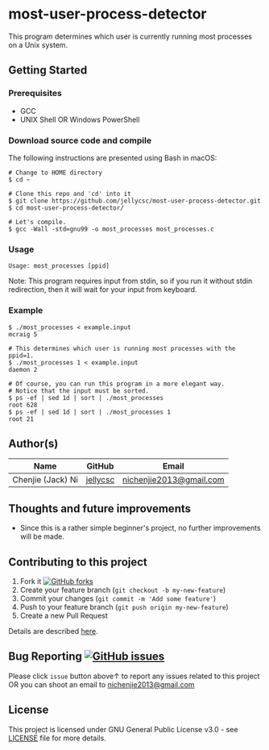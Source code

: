 # most-user-process-detector
This program determines which user is currently running most processes on a Unix system.

## Getting Started

### Prerequisites

* GCC
* UNIX Shell OR Windows PowerShell

### Download source code and compile
The following instructions are presented using Bash in macOS:
```
# Change to HOME directory
$ cd ~

# Clone this repo and 'cd' into it
$ git clone https://github.com/jellycsc/most-user-process-detector.git
$ cd most-user-process-detector/

# Let's compile.
$ gcc -Wall -std=gnu99 -o most_processes most_processes.c
```

### Usage
```
Usage: most_processes [ppid]
```
Note: This program requires input from stdin, so if you run it without stdin redirection, then it will wait for your input from keyboard.

### Example
```
$ ./most_processes < example.input
mcraig 5

# This determines which user is running most processes with the ppid=1.
$ ./most_processes 1 < example.input
daemon 2

# Of course, you can run this program in a more elegant way.
# Notice that the input must be sorted.
$ ps -ef | sed 1d | sort | ./most_processes
root 628
$ ps -ef | sed 1d | sort | ./most_processes 1
root 21
```

## Author(s)

| Name                    | GitHub                                     | Email
| ----------------------- | ------------------------------------------ | -------------------------
| Chenjie (Jack) Ni       | [jellycsc](https://github.com/jellycsc)    | nichenjie2013@gmail.com

## Thoughts and future improvements

* Since this is a rather simple beginner's project, no further improvements will be made.

## Contributing to this project

1. Fork it [![GitHub forks](https://img.shields.io/github/forks/jellycsc/most-user-process-detector.svg?style=social&label=Fork&maxAge=2592000)](https://github.com/jellycsc/most-user-process-detector/fork)
2. Create your feature branch (`git checkout -b my-new-feature`)
3. Commit your changes (`git commit -m 'Add some feature'`)
4. Push to your feature branch (`git push origin my-new-feature`)
5. Create a new Pull Request

Details are described [here](https://git-scm.com/book/en/v2/GitHub-Contributing-to-a-Project).

## Bug Reporting [![GitHub issues](https://img.shields.io/github/issues/jellycsc/most-user-process-detector.svg)](https://github.com/jellycsc/most-user-process-detector/issues/)

Please click `issue` button above↑ to report any issues related to this project  
OR you can shoot an email to <nichenjie2013@gmail.com>

## License
This project is licensed under GNU General Public License v3.0 - see [LICENSE](LICENSE) file for more details.
